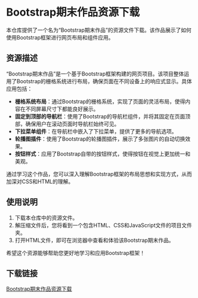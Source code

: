 # Bootstrap期末作品资源下载

本仓库提供了一个名为“Bootstrap期末作品”的资源文件下载。该作品展示了如何使用Bootstrap框架进行网页布局和组件应用。

## 资源描述

“Bootstrap期末作品”是一个基于Bootstrap框架构建的网页项目。该项目整体运用了Bootstrap的栅格系统进行布局，确保页面在不同设备上的响应式显示。具体应用包括：

- **栅格系统布局**：通过Bootstrap的栅格系统，实现了页面的灵活布局，使得内容在不同屏幕尺寸下都能良好展示。
- **固定到顶部的导航栏**：使用了Bootstrap的导航栏组件，并将其固定在页面顶部，确保用户在滚动页面时导航栏始终可见。
- **下拉菜单组件**：在导航栏中嵌入了下拉菜单，提供了更多的导航选项。
- **轮播图插件**：使用了Bootstrap的轮播图插件，展示了多张图片的自动切换效果。
- **按钮样式**：应用了Bootstrap自带的按钮样式，使得按钮在视觉上更加统一和美观。

通过学习这个作品，您可以深入理解Bootstrap框架的布局思想和实现方式，从而加深对CSS和HTML的理解。

## 使用说明

1. 下载本仓库中的资源文件。
2. 解压缩文件后，您将看到一个包含HTML、CSS和JavaScript文件的项目文件夹。
3. 打开HTML文件，即可在浏览器中查看和体验该Bootstrap期末作品。

希望这个资源能够帮助您更好地学习和应用Bootstrap框架！

## 下载链接

[Bootstrap期末作品资源下载](https://pan.quark.cn/s/335685df0211)